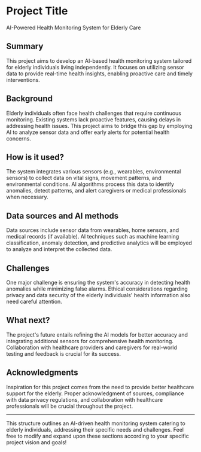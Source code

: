 
# Project Title

AI-Powered Health Monitoring System for Elderly Care

## Summary

This project aims to develop an AI-based health monitoring system tailored for elderly individuals living independently. It focuses on utilizing sensor data to provide real-time health insights, enabling proactive care and timely interventions.

## Background

Elderly individuals often face health challenges that require continuous monitoring. Existing systems lack proactive features, causing delays in addressing health issues. This project aims to bridge this gap by employing AI to analyze sensor data and offer early alerts for potential health concerns.

## How is it used?

The system integrates various sensors (e.g., wearables, environmental sensors) to collect data on vital signs, movement patterns, and environmental conditions. AI algorithms process this data to identify anomalies, detect patterns, and alert caregivers or medical professionals when necessary.

## Data sources and AI methods

Data sources include sensor data from wearables, home sensors, and medical records (if available). AI techniques such as machine learning classification, anomaly detection, and predictive analytics will be employed to analyze and interpret the collected data.

## Challenges

One major challenge is ensuring the system's accuracy in detecting health anomalies while minimizing false alarms. Ethical considerations regarding privacy and data security of the elderly individuals' health information also need careful attention.

## What next?

The project's future entails refining the AI models for better accuracy and integrating additional sensors for comprehensive health monitoring. Collaboration with healthcare providers and caregivers for real-world testing and feedback is crucial for its success.

## Acknowledgments

Inspiration for this project comes from the need to provide better healthcare support for the elderly. Proper acknowledgment of sources, compliance with data privacy regulations, and collaboration with healthcare professionals will be crucial throughout the project.

---

This structure outlines an AI-driven health monitoring system catering to elderly individuals, addressing their specific needs and challenges. Feel free to modify and expand upon these sections according to your specific project vision and goals!
